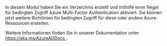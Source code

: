 In diesem Modul haben Sie ein Verzeichnis erstellt und mithilfe einer Regel für bedingten Zugriff Azure Multi-Factor Authentication aktiviert. Sie können jetzt weitere Richtlinien für bedingten Zugriff für diese oder andere Azure-Ressourcen erstellen.

Weitere Informationen finden Sie in unserer Dokumentation unter [ https://aka.ms/AzureADDocs ](https://aka.ms/AzureADDocs).
